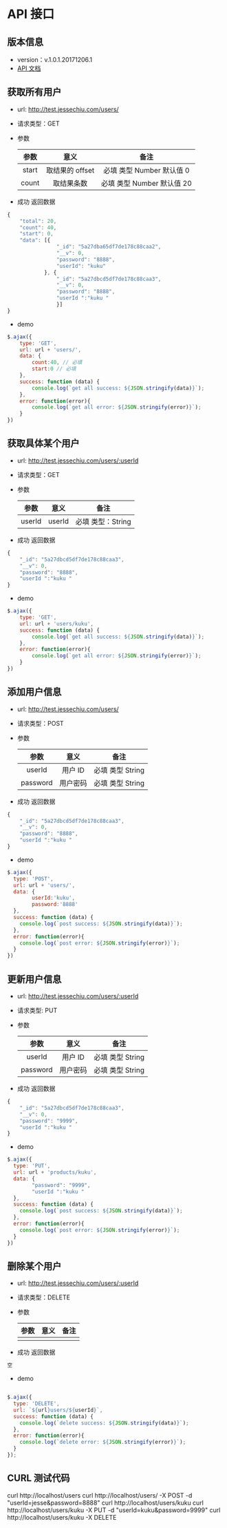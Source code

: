# API 接口

## 版本信息
- version：v.1.0.1.20171206.1
- [API 文档](http://test.jessechiu.com/api-doc/)

##  获取所有用户
- url: http://test.jessechiu.com/users/
- 请求类型：GET
- 参数

  |  参数   |     意义      |         备注          |
  | :---: | :---------: | :-----------------: |
  | start | 取结果的 offset | 必填 类型 Number 默认值 0  |
  | count |    取结果条数    | 必填 类型 Number 默认值 20 |



- 成功 返回数据
```js
{
	"total": 20,
	"count": 40,
	"start": 0,
	"data": [{
				"_id": "5a27dba65df7de178c88caa2",
				"__v": 0,
				"password": "8888",
				"userId": "kuku"
			}, {
				"_id": "5a27dbcd5df7de178c88caa3",
				"__v": 0,
				"password": "8888",
				"userId ":"kuku "
				}]
}
```
- demo
```js
$.ajax({
    type: 'GET',
    url: url + 'users/',
    data: {
        count:40, // 必填
        start:0 // 必填
    },
    success: function (data) {
        console.log(`get all success: ${JSON.stringify(data)}`);
    },
    error: function(error){
        console.log(`get all error: ${JSON.stringify(error)}`);
    }
})
```

## 获取具体某个用户
- url: http://test.jessechiu.com/users/:userId
- 请求类型：GET
- 参数

  |  参数  |    意义    |      备注      |
  | :--: | :------: | :----------: |
  |  userId  | userId | 必填 类型：String |

- 成功 返回数据
```js
{
	"_id": "5a27dbcd5df7de178c88caa3",
	"__v": 0,
	"password": "8888",
	"userId ":"kuku "
}
```
- demo
```js
$.ajax({
    type: 'GET',
    url: url + 'users/kuku',
    success: function (data) {
        console.log(`get all success: ${JSON.stringify(data)}`);
    },
    error: function(error){
        console.log(`get all error: ${JSON.stringify(error)}`);
    }
})
```
## 添加用户信息
- url: http://test.jessechiu.com/users/
- 请求类型：POST
- 参数

  |   参数    |   意义   |      备注      |
  | :-----: | :----: | :----------: |
  | userId | 用户 ID | 必填 类型 String |
  | password   |  用户密码  | 必填 类型 String |

- 成功 返回数据
```js
{
	"_id": "5a27dbcd5df7de178c88caa3",
	"__v": 0,
	"password": "8888",
	"userId ":"kuku "
}
```
- demo
```js
$.ajax({
  type: 'POST',
  url: url + 'users/',
  data: {
		userId:'kuku',
		password:'8888'
  },
  success: function (data) {
  	console.log(`post success: ${JSON.stringify(data)}`);
  },
  error: function(error){
  	console.log(`post error: ${JSON.stringify(error)}`);
  }
})
```

## 更新用户信息
- url: http://test.jessechiu.com/users/:userId
- 请求类型: PUT

- 参数

  |   参数    |   意义   |      备注      |
  | :-----: | :----: | :----------: |
  | userId | 用户 ID | 必填 类型 String |
  | password   |  用户密码  | 必填 类型 String |

- 成功 返回数据
```js
{
	"_id": "5a27dbcd5df7de178c88caa3",
	"__v": 0,
	"password": "9999",
	"userId ":"kuku "
}
```
- demo
```js
$.ajax({
  type: 'PUT',
  url: url + 'products/kuku',
  data: {
		"password": "9999",
		"userId ":"kuku "
  },
  success: function (data) {
  	console.log(`post success: ${JSON.stringify(data)}`);
  },
  error: function(error){
  	console.log(`post error: ${JSON.stringify(error)}`);
  }
})
```


## 删除某个用户
- url: http://test.jessechiu.com/users/:userId
- 请求类型：DELETE
- 参数

  |  参数  |    意义    |      备注      |
  | :--: | :------: | :----------: |
  |   |  |  |

- 成功 返回数据
```js
空
```
- demo
```js

$.ajax({
  type: 'DELETE',
  url: `${url}users/${userId}`,
  success: function (data) {
  	console.log(`delete success: ${JSON.stringify(data)}`);
  },
  error: function(error){
  	console.log(`delete error: ${JSON.stringify(error)}`);
  }
});
```

## CURL 测试代码
curl http://localhost/users
curl http://localhost/users/ -X POST -d "userId=jesse&password=8888"
curl http://localhost/users/kuku
curl http://localhost/users/kuku -X PUT -d "userId=kuku&password=9999"
curl http://localhost/users/kuku -X DELETE